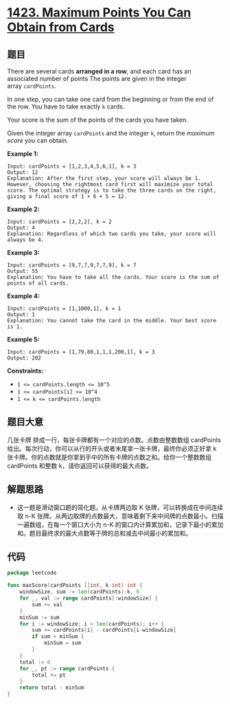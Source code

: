 # [1423. Maximum Points You Can Obtain from Cards](https://leetcode.com/problems/maximum-points-you-can-obtain-from-cards/)


## 题目

There are several cards **arranged in a row**, and each card has an associated number of points The points are given in the integer array `cardPoints`.

In one step, you can take one card from the beginning or from the end of the row. You have to take exactly `k` cards.

Your score is the sum of the points of the cards you have taken.

Given the integer array `cardPoints` and the integer `k`, return the *maximum score* you can obtain.

**Example 1:**

```
Input: cardPoints = [1,2,3,4,5,6,1], k = 3
Output: 12
Explanation: After the first step, your score will always be 1. However, choosing the rightmost card first will maximize your total score. The optimal strategy is to take the three cards on the right, giving a final score of 1 + 6 + 5 = 12.
```

**Example 2:**

```
Input: cardPoints = [2,2,2], k = 2
Output: 4
Explanation: Regardless of which two cards you take, your score will always be 4.
```

**Example 3:**

```
Input: cardPoints = [9,7,7,9,7,7,9], k = 7
Output: 55
Explanation: You have to take all the cards. Your score is the sum of points of all cards.
```

**Example 4:**

```
Input: cardPoints = [1,1000,1], k = 1
Output: 1
Explanation: You cannot take the card in the middle. Your best score is 1. 
```

**Example 5:**

```
Input: cardPoints = [1,79,80,1,1,1,200,1], k = 3
Output: 202
```

**Constraints:**

- `1 <= cardPoints.length <= 10^5`
- `1 <= cardPoints[i] <= 10^4`
- `1 <= k <= cardPoints.length`

## 题目大意

几张卡牌 排成一行，每张卡牌都有一个对应的点数。点数由整数数组 cardPoints 给出。每次行动，你可以从行的开头或者末尾拿一张卡牌，最终你必须正好拿 k 张卡牌。你的点数就是你拿到手中的所有卡牌的点数之和。给你一个整数数组 cardPoints 和整数 k，请你返回可以获得的最大点数。

## 解题思路

- 这一题是滑动窗口题的简化题。从卡牌两边取 K 张牌，可以转换成在中间连续取 n-K 张牌。从两边取牌的点数最大，意味着剩下来中间牌的点数最小。扫描一遍数组，在每一个窗口大小为 n-K 的窗口内计算累加和，记录下最小的累加和。题目最终求的最大点数等于牌的总和减去中间最小的累加和。

## 代码

```go
package leetcode

func maxScore(cardPoints []int, k int) int {
	windowSize, sum := len(cardPoints)-k, 0
	for _, val := range cardPoints[:windowSize] {
		sum += val
	}
	minSum := sum
	for i := windowSize; i < len(cardPoints); i++ {
		sum += cardPoints[i] - cardPoints[i-windowSize]
		if sum < minSum {
			minSum = sum
		}
	}
	total := 0
	for _, pt := range cardPoints {
		total += pt
	}
	return total - minSum
}
```